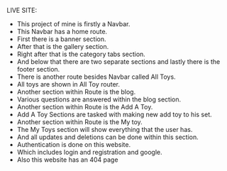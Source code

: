 LIVE SITE:


* This project of mine is firstly a Navbar.
* This Navbar has a home route.
* First there is a banner section.
* After that is the gallery section.
* Right after that is the category tabs section. 
* And below that there are two separate sections and lastly there is the footer section.
* There is another route besides Navbar called All Toys.
* All toys are shown in All Toy router.
* Another section within Route is the blog.
* Various questions are answered within the blog section.
* Another section within Route is the Add A Toy.
* Add A Toy Sections are tasked with making new add toy to his set.
* Another section within Route is the My toy.
* The My Toys section will show everything that the user has.
* And all updates and deletions can be done within this section.
* Authentication is done on this website.
* Which includes login and registration and google.
* Also this website has an 404 page
